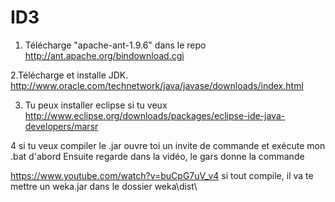 # ID3

1. Télécharge "apache-ant-1.9.6" dans le repo
http://ant.apache.org/bindownload.cgi

2.Télécharge et installe JDK. 
http://www.oracle.com/technetwork/java/javase/downloads/index.html

3. Tu peux installer eclipse si tu veux
http://www.eclipse.org/downloads/packages/eclipse-ide-java-developers/marsr

4 si tu veux compiler le .jar ouvre toi un invite de commande et exécute mon .bat d'abord
Ensuite regarde dans la vidéo, le gars donne la commande

https://www.youtube.com/watch?v=buCpG7uV_v4
si tout compile, il va te mettre un weka.jar dans le dossier weka\dist\
